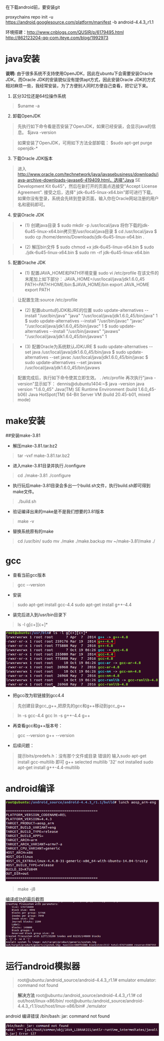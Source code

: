 在下载android前，要安装git

proxychains repo init -u https://android.googlesource.com/platform/manifest -b android-4.4.3_r1.1

环境搭建：http://www.cnblogs.com/QUSIR/p/6179495.html
http://862123204-qq-com.iteye.com/blog/1992973

# java安装
**说明:** 由于很多系统不支持使用OpenJDK，因此在ubuntu下会需要安装Oracle JDK。而Oracle JDK的安装貌似没有提供apt方式，因此安装Oracle JDK的方式相对麻烦一些，我经常安装，为了方便别人同时方便自己查看，把它记下来。

1. 区分32位还是64位操作系统
> $uname -a

2. 卸载OpenJDK
> 先执行如下命令看是否安装了OpenJDK，如果已经安装，会显示java的信息。
$java -version

> 如果安装了OpenJDK，可用如下方法全部卸载：
$sudo apt-get purge openjdk-\*

3. 下载Oracle JDK版本
> 进入 http://www.oracle.com/technetwork/java/javasebusiness/downloads/java-archive-downloads-javase6-419409.html，选择"Java SE Development Kit 6u45"，然后在新打开的页面点选接受"Accept License Agreement". 接受之后，选择" jdk-6u45-linux-x64.bin"即可进行下载。如果你没有登录，系统会先转到登录页面，输入你在Oracle网站注册的用户名和密码即可。

4. 安装Oracle JDK
> - (1) 创建java目录
$ sudo mkdir -p /usr/local/java
将你下载的jdk-6u45-linux-x64.bin拷贝至/usr/local/java目录
$ cd /usr/local/java
$ sudo cp /home/dennis/Downloads/jdk-6u45-linux-x64.bin .

> - (2) 解压bin文件
$ sudo chmod +x jdk-6u45-linux-x64.bin
$ sudo ./jdk-6u45-linux-x64.bin
$ sudo rm -rf jdk-6u45-linux-x64.bin

5. 配置Orache JDK
> - (1) 配置JAVA_HOME和PATH环境变量
sudo vi /etc/profile
在该文件的末尾加上如下部分：
JAVA_HOME=/usr/local/java/jdk1.6.0_45
PATH=$PATH:$HOME/bin:$JAVA_HOME/bin
export JAVA_HOME
export PATH

> 让配置生效:source /etc/profile

> - (2) 配置ubuntu的JDK和JRE的位置
> sudo update-alternatives --install "/usr/bin/java"
> "java" "/usr/local/java/jdk1.6.0_45/bin/java" 1
$ sudo update-alternatives --install "/usr/bin/javac" "javac" "/usr/local/java/jdk1.6.0_45/bin/javac" 1
$ sudo update-alternatives --install "/usr/bin/javaws" "javaws" "/usr/local/java/jdk1.6.0_45/bin/javaws" 1

> - (3) 配置Oracle为系统默认JDK/JRE
$ sudo update-alternatives --set java /usr/local/java/jdk1.6.0_45/bin/java
$ sudo update-alternatives --set javac /usr/local/java/jdk1.6.0_45/bin/javac
$ sudo update-alternatives --set javaws /usr/local/java/jdk1.6.0_45/bin/javaws

> 配置完成后，执行如下命令使其立即生效。
. /etc/profile
再次执行"java -version"显示如下：
dennis@dubuntu1404:~$ java -version
java version "1.6.0_45"
Java(TM) SE Runtime Environment (build 1.6.0_45-b06)
Java HotSpot(TM) 64-Bit Server VM (build 20.45-b01, mixed mode)



# make安装
##安装make-3.81

- 解压make-3.81.tar.bz2

> tar -vxf make-3.81.tar.bz2

- 进入make-3.81目录并执行./configure

> cd ./make-3.81
./configure

- 执行玩后make-3.81目录会多出一个build.sh文件，执行build.sh即可得到make文件。

> ./build.sh

- 验证编译出来的make是不是我们想要的3.81版本
> make -v

- 替换系统原有的make
> cd /usr/bin/
sudo mv ./make ./make.backup
mv ~/make-3.81/make ./


# gcc
- 查看当前gcc版本
> gcc --version  

- 安装
> sudo apt-get install gcc-4.4
> sudo apt-get install g++-4.4

- 装完后进入到/usr/bin目录下
> ls -l g[c+][c+]*

![](assets/markdown-img-paste-20171022132915990.png)

- 把gcc改为软链接到gcc4.4
> 先创建目录gcc_g++,把原先的gcc和g++移动到gcc_g++

> ln -s gcc-4.4 gcc
> ln -s g++-4.4 g++

- 再查看gcc和g++版本号：
> gcc --version
> g++ --version


- 后续问题：
>提示bits/predefs.h：没有那个文件或目录 错误的
输入sudo apt-get install gcc-multilib 即可
g++ selected multilib '32' not installed
sudo apt-get install g++-4.4-multilib



# android编译

![](assets/markdown-img-paste-20171022135030933.png)


> make -j8

编译成功的最后截图
![](assets/markdown-img-paste-20171022154541612.png)

# 运行android模拟器
>root@ubuntu:/android_source/android-4.4.3_r1.1# emulator
emulator: command not found

> **解决方法**
root@ubuntu:/android_source/android-4.4.3_r1.1# cd out/host/linux-x86/bin/
root@ubuntu:/android_source/android-4.4.3_r1.1/out/host/linux-x86/bin# ./emulator



android 编译错误
/bin/bash: jar: command not found

![](assets/markdown-img-paste-20171022135528366.png)
